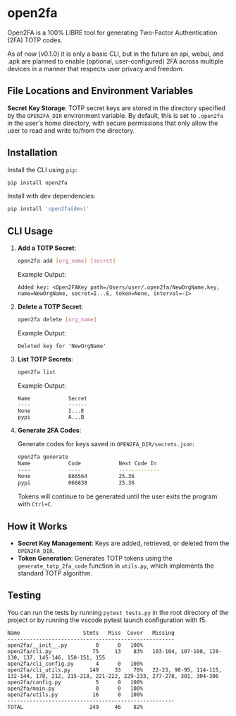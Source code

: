 # open2fa

Open2FA is a 100% LIBRE tool for generating Two-Factor Authentication (2FA) TOTP codes.

As of now (v0.1.0) it is only a basic CLI, but in the future an api, webui, and .apk are planned to enable (optional, user-configured) 2FA across multiple devices in a manner that respects user privacy and freedom.

## File Locations and Environment Variables

**Secret Key Storage**: TOTP secret keys are stored in the directory specified by the `OPEN2FA_DIR` environment variable. By default, this is set to `.open2fa` in the user's home directory, with secure permissions that only allow the user to read and write to/from the directory.

## Installation

Install the CLI using `pip`:

```bash
pip install open2fa
```

Install with dev dependencies:

```bash
pip install 'open2fa[dev]'
```

## CLI Usage

1. **Add a TOTP Secret**:

   ```bash
   open2fa add [org_name] [secret]
   ```

   Example Output:

   ```
   Added key: <Open2FAKey path=/Users/user/.open2fa/NewOrgName.key, name=NewOrgName, secret=I...E, token=None, interval=-1>
   ```

2. **Delete a TOTP Secret**:

   ```bash
   open2fa delete [org_name]
   ```

   Example Output:

   ```
   Deleted key for 'NewOrgName'
   ```

3. **List TOTP Secrets**:

   ```bash
   open2fa list
   ```

   Example Output:

   ```
   Name            Secret
   ----            ------
   None            I...E
   pypi            A...B
   ```

4. **Generate 2FA Codes**:

   Generate codes for keys saved in `OPEN2FA_DIR/secrets.json`:

   ```bash
   open2fa generate
   Name            Code            Next Code In
   ----            ----            -------------
   None            866564          25.36
   pypi            066838          25.36
   ```

   Tokens will continue to be generated until the user exits the program with `Ctrl+C`.

## How it Works

- **Secret Key Management**: Keys are added, retrieved, or deleted from the `OPEN2FA_DIR`.
- **Token Generation**: Generates TOTP tokens using the `generate_totp_2fa_code` function in `utils.py`, which implements the standard TOTP algorithm.

## Testing

You can run the tests by running `pytest tests.py` in the root directory of the project
or by running the vscode pytest launch configuration with f5.

```
Name                    Stmts   Miss  Cover   Missing
-----------------------------------------------------
open2fa/__init__.py         0      0   100%
open2fa/cli.py             75     13    83%   103-104, 107-108, 128-130, 137, 145-146, 150-151, 155
open2fa/cli_config.py       4      0   100%
open2fa/cli_utils.py      149     33    78%   22-23, 90-95, 114-115, 132-144, 178, 212, 215-218, 221-222, 229-233, 277-278, 301, 304-306
open2fa/config.py           5      0   100%
open2fa/main.py             0      0   100%
open2fa/utils.py           16      0   100%
-----------------------------------------------------
TOTAL                     249     46    82%
```
